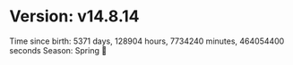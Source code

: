 # Version: v14.8.14
Time since birth: 5371 days, 128904 hours, 7734240 minutes, 464054400 seconds
Season: Spring 🌸
